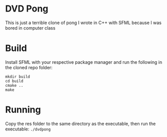 # DVD Pong
This is just a terrible clone of pong I wrote in C++ with SFML because I was bored in computer class

# Build
Install SFML with your respective package manager and run the following in the cloned repo folder:
```
mkdir build
cd build
cmake ..
make
```

# Running
Copy the res folder to the same directory as the executable, then run the executable: `./dvdpong`